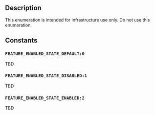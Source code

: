 ## Description

This enumeration is intended for infrastructure use only. Do not use this enumeration.

## Constants

### `FEATURE_ENABLED_STATE_DEFAULT:0`

TBD

### `FEATURE_ENABLED_STATE_DISABLED:1`

TBD

### `FEATURE_ENABLED_STATE_ENABLED:2`

TBD